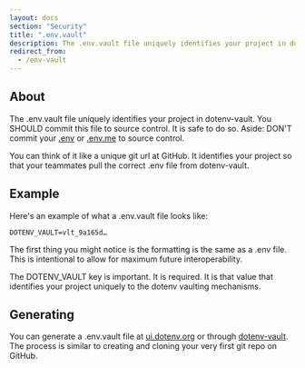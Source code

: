 ```yaml
---
layout: docs
section: "Security"
title: ".env.vault"
description: The .env.vault file uniquely identifies your project in dotenv-vault. You can think of it like a unique git url at GitHub. It identifies your project so that your teammates pull the correct .env file from dotenv-vault.
redirect_from:
  - /env-vault
---
```


## About

The .env.vault file uniquely identifies your project in dotenv-vault. You SHOULD commit this file to source control. It is safe to do so. Aside: DON'T commit your [.env](/docs/security/env) or [.env.me](/docs/security/env-me) to source control.

You can think of it like a unique git url at GitHub. It identifies your project so that your teammates pull the correct .env file from dotenv-vault.

## Example

Here's an example of what a .env.vault file looks like:

```
DOTENV_VAULT=vlt_9a165d…
```

The first thing you might notice is the formatting is the same as a .env file. This is intentional to allow for maximum future interoperability.

The DOTENV_VAULT key is important. It is required. It is that value that identifies your project uniquely to the dotenv vaulting mechanisms.

## Generating

You can generate a .env.vault file at [ui.dotenv.org](https://ui.dotenv.org/ui1/project/new) or through [dotenv-vault](https://github.com/motdotla/dotenv-vault). The process is similar to creating and cloning your very first git repo on GitHub.
